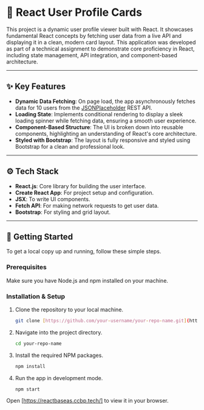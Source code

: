 # 👤 React User Profile Cards

This project is a dynamic user profile viewer built with React. It showcases fundamental React concepts by fetching user data from a live API and displaying it in a clean, modern card layout. This application was developed as part of a technical assignment to demonstrate core proficiency in React, including state management, API integration, and component-based architecture.



---

## ✨ Key Features

* **Dynamic Data Fetching**: On page load, the app asynchronously fetches data for 10 users from the [JSONPlaceholder](https://jsonplaceholder.typicode.com/users) REST API.
* **Loading State**: Implements conditional rendering to display a sleek loading spinner while fetching data, ensuring a smooth user experience.
* **Component-Based Structure**: The UI is broken down into reusable components, highlighting an understanding of React's core architecture.
* **Styled with Bootstrap**: The layout is fully responsive and styled using Bootstrap for a clean and professional look.

---

## ⚙️ Tech Stack

* **React.js**: Core library for building the user interface.
* **Create React App**: For project setup and configuration.
* **JSX**: To write UI components.
* **Fetch API**: For making network requests to get user data.
* **Bootstrap**: For styling and grid layout.

---

## 🚀 Getting Started

To get a local copy up and running, follow these simple steps.

### Prerequisites

Make sure you have Node.js and npm installed on your machine.

### Installation & Setup

1.  Clone the repository to your local machine.
    ```sh
    git clone [https://github.com/your-username/your-repo-name.git](https://github.com/your-username/your-repo-name.git)
    ```
2.  Navigate into the project directory.
    ```sh
    cd your-repo-name
    ```
3.  Install the required NPM packages.
    ```sh
    npm install
    ```
4.  Run the app in development mode.
    ```sh
    npm start
    ```

Open [https://reactbaseas.ccbp.tech/] to view it in your browser.
